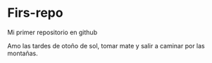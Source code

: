 # Firs-repo
Mi primer repositorio en github

Amo las tardes de otoño de sol, tomar mate y salir a caminar por las montañas.
